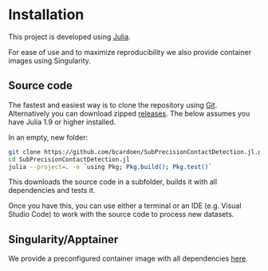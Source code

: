 # Installation
This project is developed using [Julia](https://julialang.org/).

For ease of use and to maximize reproducibility we also provide container images using Singularity.

## Source code
The fastest and easiest way is to clone the repository using [Git](https://git-scm.com/). Alternatively you can download zipped [releases](https://github.com/bencardoen/SubPrecisionContactDetection.jl/archive/refs/heads/main.zip).
The below assumes you have Julia 1.9 or higher installed.

In an empty, new folder:
```bash
git clone https://github.com/bcardoen/SubPrecisionContactDetection.jl.git
cd SubPrecisionContactDetection.jl
julia --project=. -e `using Pkg; Pkg.build(); Pkg.test()`
```
This downloads the source code in a subfolder, builds it with all dependencies and tests it.

Once you have this, you can use either a terminal or an IDE (e.g. Visual Studio Code) to work with the source code to process new datasets.

## Singularity/Apptainer
We provide a preconfigured container image with all dependencies [here](https://cloud.sylabs.io/library/bcvcsert/subprecisioncontactdetection/mcsdetect).

